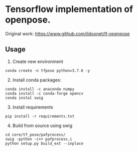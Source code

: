 # Tensorflow implementation of openpose.
Original work: https://www.github.com/ildoonet/tf-openpose

## Usage
1. Create new environment
```
conda create -n tfpose python=3.7.6 -y
```
2. Install conda packages:
```
conda install -c anaconda numpy
conda install -c conda-forge opencv
conda instal swig
```

3. Install requirements
```
pip install -r requirements.txt
```

4. Build from source using swig
```
cd core/tf_pose/pafprocess/
swig -python -c++ pafprocess.i 
python setup.py build_ext --inplace
```
